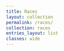 ```yaml
---
title: Races
layout: collection
permalink: /races/
collection: races
entries_layout: list
classes: wide
---
```

